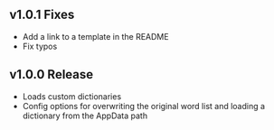 ## v1.0.1 Fixes
- Add a link to a template in the README
- Fix typos

## v1.0.0 Release
- Loads custom dictionaries
- Config options for overwriting the original word list and loading a dictionary from the AppData path